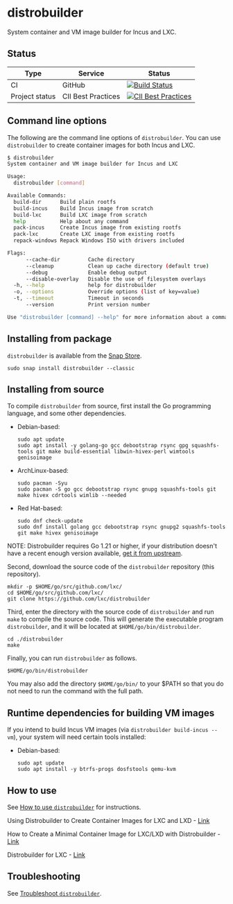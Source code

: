 # distrobuilder
System container and VM image builder for Incus and LXC.

## Status
Type            | Service               | Status
---             | ---                   | ---
CI              | GitHub                | [![Build Status](https://github.com/lxc/distrobuilder/workflows/Tests/badge.svg)](https://github.com/lxc/distrobuilder/actions)
Project status  | CII Best Practices    | [![CII Best Practices](https://bestpractices.coreinfrastructure.org/projects/1728/badge)](https://bestpractices.coreinfrastructure.org/projects/1728)


## Command line options

<!-- Include start CLI -->
The following are the command line options of `distrobuilder`. You can use `distrobuilder` to create container images for both Incus and LXC.

```bash
$ distrobuilder
System container and VM image builder for Incus and LXC

Usage:
  distrobuilder [command]

Available Commands:
  build-dir      Build plain rootfs
  build-incus    Build Incus image from scratch
  build-lxc      Build LXC image from scratch
  help           Help about any command
  pack-incus     Create Incus image from existing rootfs
  pack-lxc       Create LXC image from existing rootfs
  repack-windows Repack Windows ISO with drivers included

Flags:
      --cache-dir         Cache directory
      --cleanup           Clean up cache directory (default true)
      --debug             Enable debug output
      --disable-overlay   Disable the use of filesystem overlays
  -h, --help              help for distrobuilder
  -o, --options           Override options (list of key=value)
  -t, --timeout           Timeout in seconds
      --version           Print version number

Use "distrobuilder [command] --help" for more information about a command.

```
<!-- Include end CLI -->

<!-- Include start installing -->
## Installing from package

`distrobuilder` is available from the [Snap Store](https://snapcraft.io/distrobuilder).

```
sudo snap install distrobuilder --classic
```

## Installing from source

To compile `distrobuilder` from source, first install the Go programming language, and some other dependencies.

- Debian-based:
    ```
    sudo apt update
    sudo apt install -y golang-go gcc debootstrap rsync gpg squashfs-tools git make build-essential libwin-hivex-perl wimtools genisoimage
    ```

- ArchLinux-based:
    ```
    sudo pacman -Syu
    sudo pacman -S go gcc debootstrap rsync gnupg squashfs-tools git make hivex cdrtools wimlib --needed
    ```

- Red Hat-based:
    ```
	sudo dnf check-update
    sudo dnf install golang gcc debootstrap rsync gnupg2 squashfs-tools git make hivex genisoimage
    ```

NOTE: Distrobuilder requires Go 1.21 or higher, if your distribution doesn't have a recent enough version available, [get it from upstream](https://go.dev/doc/install).

Second, download the source code of the `distrobuilder` repository (this repository).

```
mkdir -p $HOME/go/src/github.com/lxc/
cd $HOME/go/src/github.com/lxc/
git clone https://github.com/lxc/distrobuilder
```

Third, enter the directory with the source code of `distrobuilder` and run `make` to compile the source code. This will generate the executable program `distrobuilder`, and it will be located at `$HOME/go/bin/distrobuilder`.

```
cd ./distrobuilder
make
```

Finally, you can run `distrobuilder` as follows.
```
$HOME/go/bin/distrobuilder
```

You may also add the directory `$HOME/go/bin/` to your $PATH so that you do not need to run the command with the full path.

## Runtime dependencies for building VM images

If you intend to build Incus VM images (via `distrobuilder build-incus --vm`),
your system will need certain tools installed:

- Debian-based:
    ```
    sudo apt update
    sudo apt install -y btrfs-progs dosfstools qemu-kvm
    ```

<!-- Include end installing -->

## How to use

See [How to use `distrobuilder`](doc/howto/build.md) for instructions.

Using Distrobuilder to Create Container Images for LXC and LXD - [Link](https://blog.simos.info/using-distrobuilder-to-create-container-images-for-lxc-and-lxd/)

How to Create a Minimal Container Image for LXC/LXD with Distrobuilder - [Link](https://blog.simos.info/how-to-create-a-minimal-container-image-for-lxc-lxd-with-distrobuilder/)

Distrobuilder for LXC - [Link](https://www.hackwiki.de/en/blog/distrobuilder/)

## Troubleshooting

See [Troubleshoot `distrobuilder`](doc/howto/troubleshoot.md).
